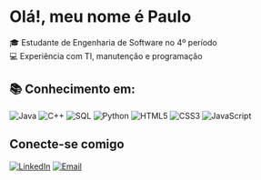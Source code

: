 # **Olá!, meu nome é Paulo**

🎓 Estudante de Engenharia de Software no 4º período <br>
💻 Experiência com TI, manutenção e programação <br>

## 📚 Conhecimento em: <br>
![Java](https://img.icons8.com/color/48/000000/java-coffee-cup-logo.png)
![C++](https://img.icons8.com/color/48/000000/c-plus-plus-logo.png)
![SQL](https://img.icons8.com/color/48/000000/sql.png)
![Python](https://img.icons8.com/color/48/000000/python.png)
![HTML5](https://img.icons8.com/color/48/000000/html-5.png)
![CSS3](https://img.icons8.com/color/48/000000/css3.png)
![JavaScript](https://img.icons8.com/color/48/000000/javascript.png)

## Conecte-se comigo
[![LinkedIn](https://img.icons8.com/color/48/000000/linkedin.png)](https://www.linkedin.com/in/paulo-cesar-cardoso-domingues-11053a2bb/)  [![Email](https://img.icons8.com/color/48/000000/gmail.png)](mailto:paulo.domingues.dev@gmail.com)

